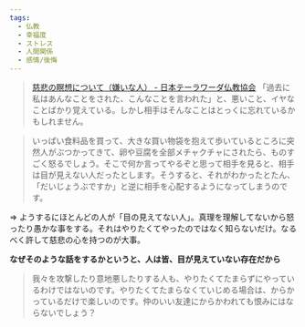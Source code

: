 ```yaml
---
tags:
  - 仏教
  - 幸福度
  - ストレス
  - 人間関係
  - 感情/後悔
---
```

>[慈悲の瞑想について（嫌いな人） - 日本テーラワーダ仏教協会](https://j-theravada.com/dhamma/q&a/gimon53/)
>「過去に私はあんなことをされた、こんなことを言われた」と、悪いこと、イヤなことばかり覚えている。しかし相手はそんなことはとっくに忘れているかもしれません。


>いっぱい食料品を買って、大きな買い物袋を抱えて歩いているところに突然人がぶつかってきて、卵や豆腐を全部メチャクチャにされたら、ものすごく怒るでしょう。そこで何か言ってやるぞと思って相手を見ると、相手は目が見えない人だったとします。そうすると、それがわかったとたん、「だいじょうぶですか」と逆に相手を心配するようになってしまうのです。

=> ようするにほとんどの人が「目の見えてない人」。真理を理解してないから怒ったり愚かな事をする。それはやりたくてやったのではなく知らないだけ。なるべく許して慈悲の心を持つのが大事。

**なぜそのような話をするかというと、人は皆、目が見えていない存在だから**

>我々を攻撃したり意地悪したりする人も、やりたくてたまらずにやっているわけではないのです。やりたくてたまらなくていじめる場合は、からかっているだけで楽しいのです。仲のいい友達にからかわれても恨みにはならないでしょう？

